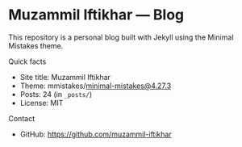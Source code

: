 # Muzammil Iftikhar — Blog

This repository is a personal blog built with Jekyll using the Minimal Mistakes theme.

Quick facts

- Site title: Muzammil Iftikhar
- Theme: mmistakes/minimal-mistakes@4.27.3
- Posts: 24 (in `_posts/`)
- License: MIT

Contact

- GitHub: https://github.com/muzammil-iftikhar

